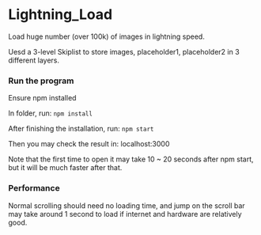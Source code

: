 # Lightning_Load

Load huge number (over 100k) of images in lightning speed.

Uesd a 3-level Skiplist to store images, placeholder1, placeholder2 in 3 different layers.

### Run the program

Ensure npm installed

In folder, run: `npm install`

After finishing the installation, run: `npm start`

Then you may check the result in: localhost:3000

Note that the first time to open it may take 10 ~ 20 seconds after npm start, 
but it will be much faster after that.

### Performance

Normal scrolling should need no loading time, and jump on the scroll bar may take around 1 second to load if internet and hardware are relatively good.
